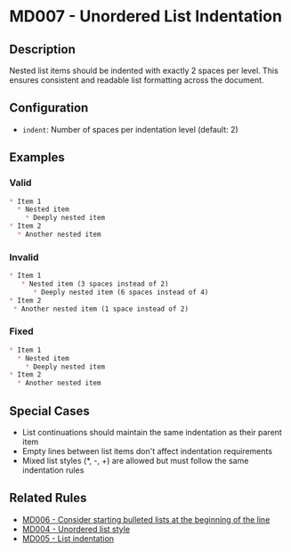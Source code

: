 # MD007 - Unordered List Indentation

## Description

Nested list items should be indented with exactly 2 spaces per level. This ensures consistent and readable list formatting across the document.

## Configuration

- `indent`: Number of spaces per indentation level (default: 2)

## Examples

<!-- rumdl-disable MD007 -->
### Valid

```markdown
* Item 1
  * Nested item
    * Deeply nested item
* Item 2
  * Another nested item
```

### Invalid

```markdown
* Item 1
   * Nested item (3 spaces instead of 2)
      * Deeply nested item (6 spaces instead of 4)
* Item 2
 * Another nested item (1 space instead of 2)
```

### Fixed

```markdown
* Item 1
  * Nested item
    * Deeply nested item
* Item 2
  * Another nested item
```
<!-- rumdl-enable MD007 -->

## Special Cases

- List continuations should maintain the same indentation as their parent item
- Empty lines between list items don't affect indentation requirements
- Mixed list styles (*, -, +) are allowed but must follow the same indentation rules

## Related Rules

- [MD006 - Consider starting bulleted lists at the beginning of the line](md006.md)
- [MD004 - Unordered list style](md004.md)
- [MD005 - List indentation](md005.md)
